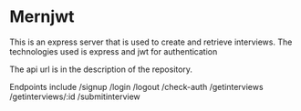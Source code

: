 # Mernjwt
This is an express server that is used to create and retrieve interviews. The technologies used is express and jwt for authentication

The api url is in the description of the repository.

Endpoints include
/signup
/login
/logout
/check-auth
/getinterviews
/getinterviews/:id
/submitinterview

